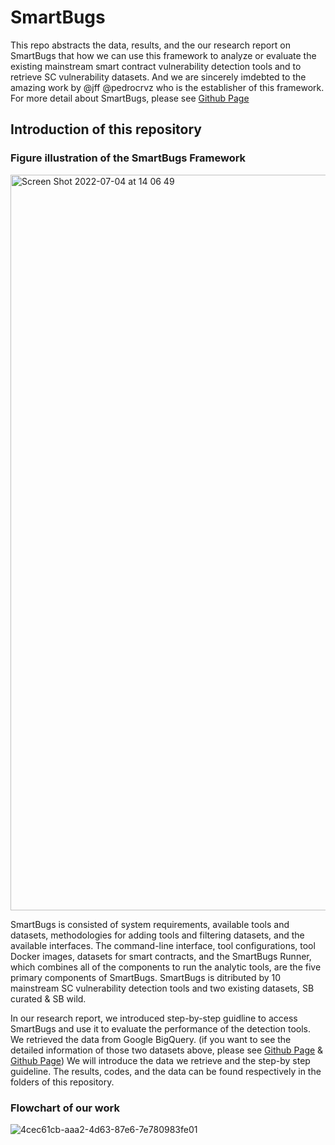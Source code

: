 # SmartBugs
This repo abstracts the data, results, and the  our research report on SmartBugs that how we can use this framework to analyze or evaluate the existing mainstream smart contract vulnerability detection tools and to retrieve SC vulnerability datasets. And we are sincerely imdebted to the amazing work by @jff @pedrocrvz who is the establisher of this framework.
For more detail about SmartBugs, please see [Github Page](https://github.com/smartbugs)

## Introduction of this repository
### Figure illustration of the SmartBugs Framework
<img width="1177" alt="Screen Shot 2022-07-04 at 14 06 49" src="https://user-images.githubusercontent.com/109135319/178464891-07c9eea4-1eea-4588-a87a-29bbebbddc16.png">

SmartBugs is consisted of system requirements, available tools and datasets, methodologies for adding tools and filtering datasets, and the available interfaces. The command-line interface, tool configurations, tool Docker images, datasets for smart contracts, and the SmartBugs Runner, which combines all of the components to run the analytic tools, are the five primary components of SmartBugs. SmartBugs is ditributed by 10 mainstream SC vulnerability detection tools and two existing datasets, SB curated & SB wild. 

In our research report, we introduced step-by-step guidline to access SmartBugs and use it to evaluate the performance of the detection tools. We retrieved the data from Google BigQuery. (if you want to see the detailed information of those two datasets above, please see [Github Page](https://github.com/smartbugs/smartbugs) & [Github Page](https://github.com/smartbugs/smartbugs-wild)) We will introduce the data we retrieve and the step-by step guideline. The results, codes, and the data can be found respectively in the folders of this repository.

### Flowchart of our work
![4cec61cb-aaa2-4d63-87e6-7e780983fe01](https://user-images.githubusercontent.com/109135319/178493317-8c7bfb6a-4820-4258-86b2-dc9df99c2f55.png)

